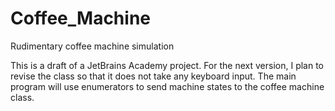 # Coffee_Machine
Rudimentary coffee machine simulation

This is a draft of a JetBrains Academy project. For the next version, I plan to revise the class so that 
it does not take any keyboard input. The main program will use enumerators to send machine states to the
coffee machine class.
